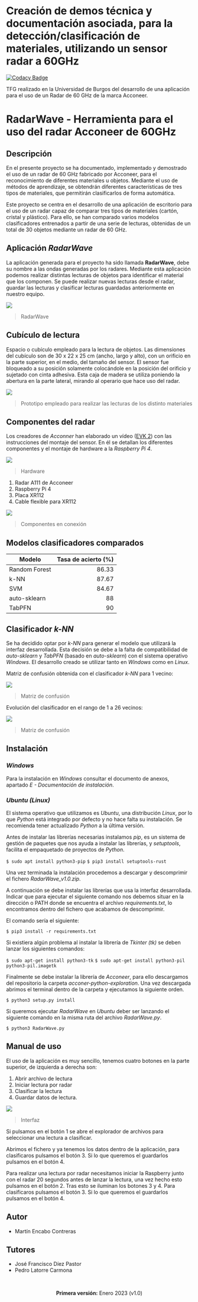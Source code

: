 # Creación de demos técnica y documentación asociada, para la detección/clasificación de materiales, utilizando un sensor radar a 60GHz
[![Codacy Badge](https://app.codacy.com/project/badge/Grade/f4d5c40178834f66895745e58be4e64f)](https://www.codacy.com/gh/mecyc/TFG_RADAR_60GHZ/dashboard?utm_source=github.com&amp;utm_medium=referral&amp;utm_content=mecyc/TFG_RADAR_60GHZ&amp;utm_campaign=Badge_Grade)
<p>TFG realizado en la Universidad de Burgos del desarrollo de una aplicación para el uso de un Radar de 60 GHz de la marca Acconeer.</p>
<h1>RadarWave - Herramienta para el uso del radar Acconeer de 60GHz</h1>
<h2>Descripción</h2>
<p>En el presente proyecto se ha documentado, implementado y demostrado el uso de un radar de 60 GHz fabricado por Acconeer, para el reconocimiento de diferentes materiales u objetos. Mediante el uso de métodos de aprendizaje, se obtendrán diferentes características de tres tipos de materiales, que permitirán clasificarlos de forma automática.</p>
<p>Este proyecto se centra en el desarrollo de una aplicación de escritorio para el uso de un radar capaz de comparar tres tipos de materiales (cartón, cristal y plástico). Para ello, se han comparado varios modelos clasificadores entrenados a partir de una serie de lecturas, obtenidas de un total de 30 objetos mediante un radar de 60 GHz.</p>

## Aplicación *RadarWave*

La aplicación generada para el proyecto ha sido llamada **RadarWave**, debe su nombre a las ondas generadas por los radares.
Mediante esta aplicación podemos realizar distintas lecturas de objetos para identificar el material que los componen. Se puede realizar nuevas lecturas desde el radar, guardar las lecturas y clasificar lecturas guardadas anteriormente en nuestro equipo.

![](https://github.com/mecyc/TFG_RADAR_60GHZ/blob/main/Latex/img/radarwaveWindows.PNG?raw=true)
> RadarWave

## Cubículo de lectura
<p>Espacio o cubículo empleado para la lectura de objetos. Las dimensiones del cubículo son de 30 x 22 x 25 cm (ancho, largo y alto), con un orificio en la parte superior, en el medio, del tamaño del sensor. El sensor fue bloqueado a su posición solamente colocándole en la posición del orificio y sujetado con cinta adhesiva. Esta caja de madera se utiliza poniendo la abertura en la parte lateral, mirando al operario que hace uso del radar.</p>

![](https://github.com/mecyc/TFG_RADAR_60GHZ/blob/main/Latex/img/prototipo.png?raw=true)
> Prototipo empleado para realizar las lecturas de los distinto materiales

## Componentes del radar

Los creadores de *Acconner* han elaborado un vídeo ([EVK 2](https://www.youtube.com/watch?v=0uKrm_RAV_c "EVK 2")) con las instrucciones del montaje del sensor. En él se detallan los diferentes componentes y el montaje de hardware a la *Raspberry Pi 4*.

![](https://github.com/mecyc/TFG_RADAR_60GHZ/blob/main/Latex/img/componentes_radar.jpeg?raw=true)
> Hardware

1. Radar A111 de Acconeer
2. Raspberry Pi 4
3. Placa XR112
4. Cable flexible para XR112

![](https://github.com/mecyc/TFG_RADAR_60GHZ/blob/main/Latex/img/componentes_conectados.jpeg?raw=true)
> Componentes en conexión

<h2>Modelos clasificadores comparados</h2>

| Modelo      | Tasa de acierto (%) |
| --------- | -----:|
| Random Forest  | 86.33|
| k-NN     |   87.67 |
| SVM      |    84.67 |
| auto-sklearn      |    88 |
| TabPFN      |   90 |

## Clasificador *k-NN*

Se ha decidido optar por *k-NN* para generar el modelo que utilizará la interfaz desarrollada. Esta decisión se debe a la falta de compatibilidad de *auto-sklearn* y *TabPFN* (basado en *auto-sklearn*) con el sistema operativo *Windows*.  El desarrollo creado se utilizar tanto en *Windows* como en *Linux*.

Matriz de confusión obtenida con el clasificador *k-NN* para 1 vecino:

![](https://github.com/mecyc/TFG_RADAR_60GHZ/blob/main/Latex/img/matrizconfusion_KNN.png?raw=true)
> Matriz de confusión

<p>
Evolución del clasificador en el rango de 1 a 26 vecinos:
</p>

![](https://github.com/mecyc/TFG_RADAR_60GHZ/blob/main/Latex/img/grafica_KNN.PNG?raw=true)
> Matriz de confusión

## Instalación
### *Windows*
Para la instalación en *Windows* consultar el documento de anexos, apartado *E - Documentación de instalación*.
### *Ubuntu (Linux)*
El sistema operativo que utilizamos es *Ubuntu*, una distribución *Linux*, por lo que *Python* está integrado por defecto y no hace falta su instalación. Se recomienda tener actualizado *Python* a la última versión.

Antes de instalar las librerías necesarias instalamos *pip*, es un sistema de gestión de paquetes que nos ayuda a instalar las librerías, y *setuptools*, facilita el empaquetado de proyectos de *Python*.

`$ sudo apt install python3-pip`
`$ pip3 install setuptools-rust`

Una vez terminada la instalación procedemos a descargar y descomprimir
el fichero *RadarWave_v1.0.zip*.

A continuación se debe instalar las librerías que usa la interfaz desarrollada. Indicar que para ejecutar el siguiente comando nos debemos situar en la dirección o PATH donde se encuentra el archivo *requirements.txt*, lo encontramos dentro del fichero que acabamos de descomprimir.

El comando sería el siguiente:

`$ pip3 install -r requirements.txt`

Si existiera algún problema al instalar la librería de *Tkinter (tk)* se deben lanzar los siguientes comandos:

`$ sudo apt-get install python3-tk`
`$ sudo apt-get install python3-pil python3-pil.imagetk`

Finalmente se debe instalar la librería de *Acconeer*, para ello descargamos del repositorio la carpeta *acconer-python-exploration*. Una vez descargada abrimos el terminal dentro de la carpeta y ejecutamos la siguiente orden.

`$ python3 setup.py install`

Si queremos ejecutar *RadarWave* en *Ubuntu* deber ser lanzando el siguiente comando en la misma ruta del archivo *RadarWave.py*.

`$ python3 RadarWave.py`

## Manual de uso

El uso de la aplicación es muy sencillo, tenemos cuatro botones en la parte superior, de izquierda a derecha son:

1. Abrir archivo de lectura
2. Iniciar lectura por radar
3. Clasificar la lectura
4. Guardar datos de lectura.

![](https://github.com/mecyc/TFG_RADAR_60GHZ/blob/main/Latex/img/radarwave_manual.PNG?raw=true)
> Interfaz

Si pulsamos en el botón 1 se abre el explorador de archivos para seleccionar una lectura a clasificar.

Abrimos el fichero y ya tenemos los datos dentro de la aplicación, para clasificaros pulsamos el botón 3. Si lo que queremos el guardarlos pulsamos en el botón 4.

Para realizar una lectura por radar necesitamos iniciar la Raspberry junto con el radar 20 segundos antes de lanzar la lectura, una vez hecho esto pulsamos en el botón 2. Tras esto se iluminan los botones 3 y 4. Para clasificaros pulsamos el botón 3. Si lo que queremos el guardarlos pulsamos en el botón 4.

## Autor
<ul>
<li>Martín Encabo Contreras</li>
</ul>

## Tutores
<ul>
<li>José Francisco Díez Pastor</li>
<li>Pedro Latorre Carmona</li>
</ul>
<br/>
<p align="center"><b>Primera versión:</b> Enero 2023 (v1.0)</p>
